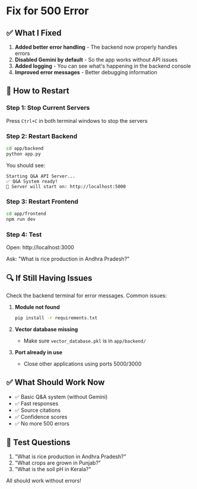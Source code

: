 # Fix for 500 Error

## ✅ What I Fixed

1. **Added better error handling** - The backend now properly handles errors
2. **Disabled Gemini by default** - So the app works without API issues
3. **Added logging** - You can see what's happening in the backend console
4. **Improved error messages** - Better debugging information

## 🚀 How to Restart

### Step 1: Stop Current Servers
Press `Ctrl+C` in both terminal windows to stop the servers

### Step 2: Restart Backend
```bash
cd app/backend
python app.py
```

You should see:
```
Starting Q&A API Server...
✅ Q&A System ready!
🚀 Server will start on: http://localhost:5000
```

### Step 3: Restart Frontend
```bash
cd app/frontend
npm run dev
```

### Step 4: Test
Open: http://localhost:3000

Ask: "What is rice production in Andhra Pradesh?"

## 🔍 If Still Having Issues

Check the backend terminal for error messages. Common issues:

1. **Module not found**
   ```bash
   pip install -r requirements.txt
   ```

2. **Vector database missing**
   - Make sure `vector_database.pkl` is in `app/backend/`

3. **Port already in use**
   - Close other applications using ports 5000/3000

## ✅ What Should Work Now

- ✅ Basic Q&A system (without Gemini)
- ✅ Fast responses
- ✅ Source citations
- ✅ Confidence scores
- ✅ No more 500 errors

## 🎯 Test Questions

1. "What is rice production in Andhra Pradesh?"
2. "What crops are grown in Punjab?"
3. "What is the soil pH in Kerala?"

All should work without errors!


